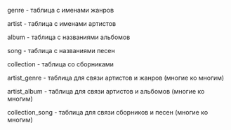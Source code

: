 genre - таблица с именами жанров

artist - таблица с именами артистов

album - таблица с названиями альбомов

song - таблица с названиями песен

collection - таблица со сборниками

artist_genre - таблица для связи артистов и жанров (многие ко многим)

artist_album - таблица для связи артистов и альбомов (многие ко многим)

collection_song - таблица для связи сборников и песен (многие ко многим)

